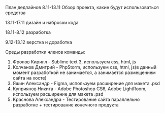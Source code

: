 
План дедлайнов
8.11-13.11 Обзор проекта, какие будут использоваться средства
 
13.11-17.11 дизайн и наброски кода

18.11-8.12 разработка

9.12-13.12 верстка и доработка

Среды разработки членов команды:
1. Фролов Кирилл - Sublime text 3, используем css, html, js
2. Колчанов Дмитрий - PhpStorm, используем css, html, js(в данный момент разработкой не занимается, а занимается размещением сайта на хосте)
3. Яшин Александр - Figma, используем расширение для макета .psd
4. Куприянов Никита - Adobe Photoshop CS6, Adobe LightRoom, используем расширение для макета .psd
5. Краснова Александра - Тестирование сайта параллельно разработке + тестирование конечного продукта

